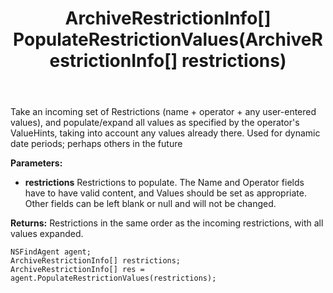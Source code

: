 ﻿---
uid: crmscript_ref_NSFindAgent_PopulateRestrictionValues
title: ArchiveRestrictionInfo[] PopulateRestrictionValues(ArchiveRestrictionInfo[] restrictions)
intellisense: NSFindAgent.PopulateRestrictionValues
keywords: NSFindAgent, PopulateRestrictionValues
so.topic: reference
---

Take an incoming set of Restrictions (name + operator + any user-entered values), and populate/expand all values as specified by the operator's ValueHints, taking into account any values already there. Used for dynamic date periods; perhaps others in the future

**Parameters:**
 - **restrictions** Restrictions to populate. The Name and Operator fields have to have valid content, and Values should be set as appropriate. Other fields can be left blank or null and will not be changed.

**Returns:** Restrictions in the same order as the incoming restrictions, with all values expanded.

```crmscript
NSFindAgent agent;
ArchiveRestrictionInfo[] restrictions;
ArchiveRestrictionInfo[] res = agent.PopulateRestrictionValues(restrictions);
```


